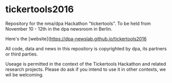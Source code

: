# tickertools2016
Repository for the nma/dpa Hackathon "tickertools". To be held from November 10 - 12th in the dpa newsroom in Berlin.

Here's the [website](https://dpa-newslab.github.io/tickertools2016

All code, data and news in this repository is copyrighted by dpa, its partners or third parties. 

Useage is permitted in the context of the Tickertools Hackathon and related research projects. Please do ask if you intend to use it in other contexts, we wil be welcoming. 
